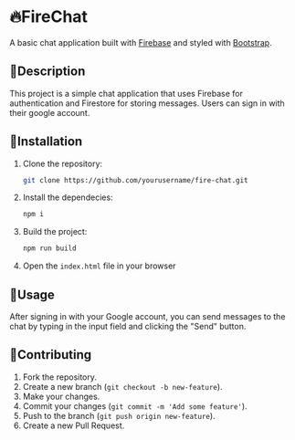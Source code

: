 # 🔥FireChat

A basic chat application built with [Firebase](https://firebase.google.com/) and styled with [Bootstrap](https://getbootstrap.com/docs/5.3/getting-started/introduction/).

## 📄Description

This project is a simple chat application that uses Firebase for authentication and Firestore for storing messages. Users can sign in with their google account.

## 🔑Installation

1. Clone the repository:

    ```sh
    git clone https://github.com/yourusername/fire-chat.git
    ```

2. Install the dependecies:

    ```sh
    npm i
    ```

3. Build the project:

    ```sh
    npm run build
    ```

4. Open the `index.html` file in your browser

## 📄Usage

After signing in with your Google account, you can send messages to the chat by typing in the input field and clicking the "Send" button.

## 🌟Contributing

1. Fork the repository.
2. Create a new branch (`git checkout -b new-feature`).
3. Make your changes.
4. Commit your changes (`git commit -m 'Add some feature'`).
5. Push to the branch (`git push origin new-feature`).
6. Create a new Pull Request.

